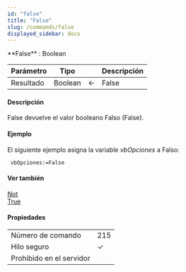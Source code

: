 ```yaml
---
id: "false"
title: "False"
slug: /commands/false
displayed_sidebar: docs
---
```


<!--REF #_command_.False.Syntax-->**False**  : Boolean<!-- END REF-->
<!--REF #_command_.False.Params-->
| Parámetro | Tipo |  | Descripción |
| --- | --- | --- | --- |
| Resultado | Boolean | &#8592; | False |

<!-- END REF-->

#### Descripción 

<!--REF #_command_.False.Summary-->False devuelve el valor booleano Falso (False).<!-- END REF-->

#### Ejemplo 

El siguiente ejemplo asigna la variable *vbOpciones* a Falso:

```4d
 vbOpciones:=False
```

#### Ver también 

[Not](not.md)  
[True](true.md)  

#### Propiedades
|  |  |
| --- | --- |
| Número de comando | 215 |
| Hilo seguro | &check; |
| Prohibido en el servidor ||



